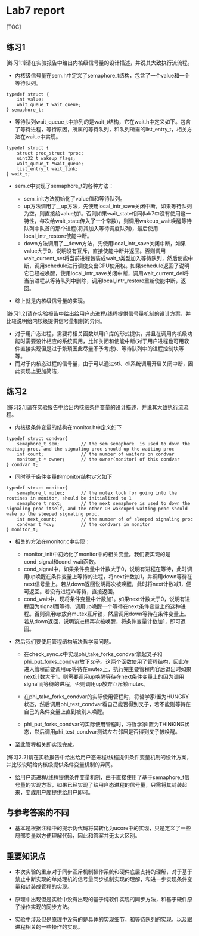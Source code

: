 # Lab7 report #

[TOC]

## 练习1 ##

[练习1.1]请在实验报告中给出内核级信号量的设计描述，并说其大致执行流流程。

- 内核级信号量在sem.h中定义了semaphore_t结构，包含了一个value和一个等待队列。

```
typedef struct {
    int value;
    wait_queue_t wait_queue;
} semaphore_t;
```

- 等待队列wait_queue_t中排列的是wait_t结构，它在wait.h中定义如下。包含了等待进程，等待原因，所属的等待队列，和队列所需的list_entry_t，相关方法在wait.c中实现。

```
typedef struct {
    struct proc_struct *proc;
    uint32_t wakeup_flags;
    wait_queue_t *wait_queue;
    list_entry_t wait_link;
} wait_t;
```

- sem.c中实现了semaphore_t的各种方法：
    - sem_init方法初始化了value值和等待队列。
    - up方法调用了__up方法，先使用local_intr_save关闭中断，如果等待队列为空，则直接给value加1。否则如果wait_state相同(lab7中没有使用这一特性，每次给wait_state传入了一个常数)，则调用wakeup_wait唤醒等待队列中队首的那个进程(将其加入等待调度队列)，最后使用local_intr_restore使能中断。
    - down方法调用了__down方法，先使用local_intr_save关闭中断，如果value大于0，说明没有互斥，直接使能中断并返回。否则调用wait_current_set将当前进程包装成wait_t类型加入等待队列，然后使能中断，调用schedule进行调度交出CPU使用权。如果schedule返回了说明它已经被唤醒，使用local_intr_save关闭中断，调用wait_current_del将当前进程从等待队列中删除，调用local_intr_restore重新使能中断，返回。

- 综上就是内核级信号量的实现。

[练习1.2]请在实验报告中给出给用户态进程/线程提供信号量机制的设计方案，并比较说明给内核级提供信号量机制的异同。

- 对于用户态进程，需要将相关函数以用户库的形式提供，并且在调用内核级功能时需要设计相应的系统调用，比如关闭和使能中断(对于用户进程也可用软件直接实现但是过于繁琐因此尽量不予考虑)、等待队列中的进程控制块等等。
- 而对于内核态进程的信号量，由于可以通过sti、cli系统调用开启关闭中断，因此实现上更加简洁，

## 练习2 ##

[练习2.1]请在实验报告中给出内核级条件变量的设计描述，并说其大致执行流流程。

- 内核级条件变量的结构在monitor.h中定义如下

```
typedef struct condvar{
    semaphore_t sem;        // the sem semaphore  is used to down the waiting proc, and the signaling proc should up the waiting proc
    int count;              // the number of waiters on condvar
    monitor_t * owner;      // the owner(monitor) of this condvar
} condvar_t;
```

- 同时基于条件变量的monitor结构定义如下

```
typedef struct monitor{
    semaphore_t mutex;      // the mutex lock for going into the routines in monitor, should be initialized to 1
    semaphore_t next;       // the next semaphore is used to down the signaling proc itself, and the other OR wakeuped waiting proc should wake up the sleeped signaling proc.
    int next_count;         // the number of of sleeped signaling proc
    condvar_t *cv;          // the condvars in monitor
} monitor_t;
```

- 相关的方法在monitor.c中实现：
    - monitor_init中初始化了monitor中的相关变量。我们要实现的是cond_signal和cond_wait函数。
    - cond_signal中，如果条件变量中计数大于0，说明有进程在等待，此时调用up唤醒在条件变量上等待的进程，将next计数加1，并调用down等待在next信号量上。若从down返回说明再次被唤醒，此时将next计数减1，便可返回。若没有进程咋等待，直接返回。
    - cond_wait中，现将条件变量中计数加1。如果next计数大于0，说明有进程因为signal而等待，调用up唤醒一个等待在next条件变量上的这种进程。否则调用up放弃mutex互斥锁，然后调用down等待在条件变量上。若从down返回，说明该进程再次被唤醒，将条件变量计数加1，即可返回。

- 然后我们要使用管程结构解决哲学家问题。

    + 在check_sync.c中实现phi_take_forks_condvar拿起叉子和phi_put_forks_condvar放下叉子。这两个函数使用了管程结构，因此在进入管程前要调用up等待在mutex上，执行完主要管程内容后退出时如果next计数大于1，则需要调用up唤醒等待在next条件变量上的因为调用signal而等待的进程，否则调用up放弃互斥锁mutex。

    + 在phi_take_forks_condvar的实际使用管程时，将哲学家i置为HUNGRY状态，然后调用phi_test_condvar看自己能否得到叉子，若不能则等待在自己的条件变量上直到被别人唤醒。

    + phi_put_forks_condvar的实际使用管程时，将哲学家i置为THINKING状态，然后调用phi_test_condvar测试左右邻居是否得到叉子被唤醒。

- 至此管程相关即实现完成。

[练习2.2]请在实验报告中给出给用户态进程/线程提供条件变量机制的设计方案，并比较说明给内核级提供条件变量机制的异同。

- 给用户态进程/线程提供条件变量机制，由于直接使用了基于semaphore_t信号量的实现方案，如果已经实现了给用户态进程的信号量，只需将其封装起来，变成用户库提供给用户即可。

## 与参考答案的不同 ##

- 基本是根据注释中的提示伪代码将其转化为ucore中的实现，只是定义了一些局部变量以方便理解代码，因此和答案并无太大区别。

## 重要知识点 ##

- 本次实验的重点对于同步互斥机制操作系统和硬件底层支持的理解，对于基于禁止中断实现的单处理机的信号量同步机制实现的理解，和进一步实现条件变量和封装成管程的实现。
- 原理中出现但是实验中没有出现的基于纯软件实现的同步方法，和基于硬件原子操作实现的同步方法。

- 实验中涉及但是原理中没有的是具体的实现细节，和等待队列的实现，以及跟进程相关的一些操作的实现。


